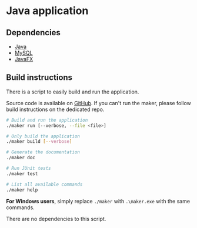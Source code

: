# Java application

## Dependencies

- [Java](https://www.java.com/)
- [MySQL](https://www.mysql.com/)
- [JavaFX](https://openjfx.io/)

## Build instructions

There is a script to easily build and run the application.

Source code is available on [GitHub](https://github.com/finxol/maker).
If you can't run the maker, please follow build instructions on the dedicated repo.

```bash
# Build and run the application
./maker run [--verbose, --file <file>]

# Only build the application
./maker build [--verbose]

# Generate the documentation
./maker doc

# Run JUnit tests
./maker test

# List all available commands
./maker help
```

**For Windows users**, simply replace `./maker` with `.\maker.exe` with the same commands.

There are no dependencies to this script.